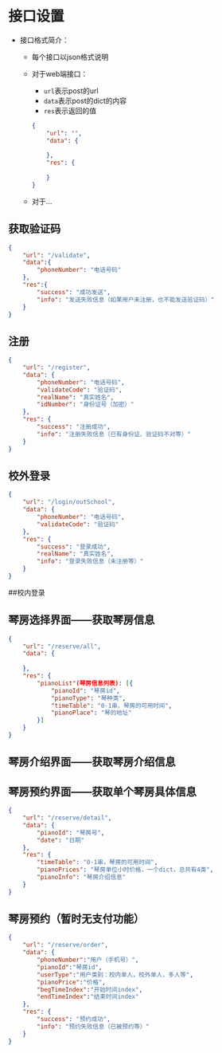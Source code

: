 # 接口设置

* 接口格式简介：

  * 每个接口以json格式说明

  * 对于web端接口：

    * `url`表示post的url
    * `data`表示post的dict的内容
    * `res`表示返回的值

    ```json
    {
        "url": "",
        "data": {
            
        },
        "res": {
            
        }
    }
    ```

  * 对于...

## 获取验证码

``` json
{
    "url": "/validate",
    "data":{
        "phoneNumber": "电话号码"
    },
    "res":{
        "success": "成功发送",
        "info": "发送失败信息（如果用户未注册，也不能发送验证码）"
    }
}
```

## 注册

```json
{
    "url": "/register",
    "data": {
        "phoneNumber": "电话号码",
        "validateCode": "验证码",
        "realName": "真实姓名",
        "idNumber": "身份证号（加密）"
    },
    "res": {
        "success": "注册成功",
        "info": "注册失败信息（已有身份证、验证码不对等）"
    }
}
```

## 校外登录

```json
{
    "url": "/login/outSchool",
    "data": {
        "phoneNumber": "电话号码",
        "validateCode": "验证码"
    },
    "res": {
        "success": "登录成功",
        "realName": "真实姓名",
        "info": "登录失败信息（未注册等）"
    }
}
```

##校内登录

## 琴房选择界面——获取琴房信息

```json
{
    "url": "/reserve/all",
    "data": {
        
    },
    "res": {
        "pianoList"(琴房信息列表): [{
            "pianoId": "琴房id",
            "pianoType": "琴种类",
            "timeTable": "0-1串，琴房的可用时间",
            "pianoPlace": "琴的地址"
        }]
    }
}
```

## 琴房介绍界面——获取琴房介绍信息

## 琴房预约界面——获取单个琴房具体信息

``` json
{
    "url": "/reserve/detail",
    "data": {
        "pianoId": "琴房号",
        "date": "日期"
    },
    "res": {
        "timeTable": "0-1串，琴房的可用时间",
        "pianoPrices": "琴房单位小时价格，一个dict，总共有4类",
        "pianoInfo": "琴房介绍信息"
    }
}
```

## 琴房预约（暂时无支付功能）

```json
{
    "url": "/reserve/order",
    "data": {
        "phoneNumber":"用户（手机号）",
        "pianoId":"琴房id",
        "userType":"用户类别：校内单人，校外单人，多人等",
        "pianoPrice":"价格",
        "begTimeIndex":"开始时间index",
        "endTimeIndex":"结束时间index"
    },
    "res": {
        "success": "预约成功",
        "info": "预约失败信息（已被预约等）"
    }
}
```

 